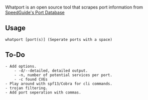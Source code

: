 Whatport is an open source tool that scrapes port information from [SpeedGuide's Port Database](https://www.speedguide.net/ports.php)

## Usage
```
whatport [port(s)] (Seperate ports with a space)
```

## To-Do
	- Add options.
		- -d/--detailed, detailed output.
		- -n, number of potential services per port.
		- -c found CVEs
	- Play around with spf13/Cobra for cli commands.
	- trojan filtering.
	- Add port seperation with commas.

